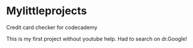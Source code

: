 # Mylittleprojects
Credit card checker for codecademy

This is my first project without youtube help. Had to search on dr.Google!
